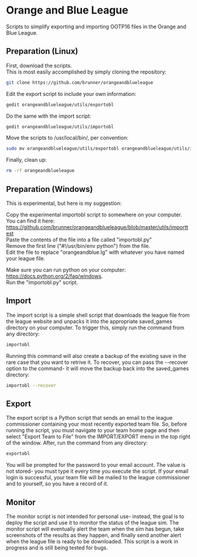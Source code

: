 # Orange and Blue League

Scripts to simplify exporting and importing OOTP16 files in the Orange and Blue League.

## Preparation (Linux)

First, download the scripts.  
This is most easily accomplished by simply cloning the repository:

```bash
git clone https://github.com/brunner/orangeandblueleague
```

Edit the export script to include your own information:

```bash
gedit orangeandblueleague/utils/exportobl
```

Do the same with the import script:

```bash
gedit orangeandblueleague/utils/importobl
```

Move the scripts to /usr/local/bin/, per convention:

```bash
sudo mv orangeandblueleague/utils/exportobl orangeandblueleague/utils/importobl -t /usr/local/bin
```

Finally, clean up:

```bash
rm -rf orangeandblueleague
```

## Preparation (Windows)

This is experimental, but here is my suggestion:

Copy the experimental importobl script to somewhere on your computer.  
You can find it here: https://github.com/brunner/orangeandblueleague/blob/master/utils/importtest   
Paste the contents of the file into a file called "importobl.py"  
Remove the first line ("#!/usr/bin/env python") from the file.  
Edit the file to replace "orangeandblue.lg" with whatever you have named your league file.  

Make sure you can run python on your computer: https://docs.python.org/2/faq/windows.  
Run the "importobl.py" script.

## Import

The import script is a simple shell script that downloads the league file from the league website and unpacks it into the appropriate saved_games directory on your computer. To trigger this, simply run the command from any directory:

```bash
importobl
```

Running this command will also create a backup of the existing save in the rare case that you want to retrive it. To recover, you can pass the --recover option to the command- it will move the backup back into the saved_games directory:

```bash
importobl --recover
```

## Export

The export script is a Python script that sends an email to the league commissioner containing your most recently exported team file. So, before running the script, you must navigate to your team home page and then select "Export Team to File" from the IMPORT/EXPORT menu in the top right of the window. After, run the command from any directory:

```bash
exportobl
```

You will be prompted for the password to your email account. The value is not stored- you must type it every time you execute the script. If your email login is successful, your team file will be mailed to the league commissioner and to yourself, so you have a record of it.

## Monitor

The monitor script is not intended for personal use- instead, the goal is to deploy the script and use it to monitor the status of the league sim. The monitor script will eventually alert the team when the sim has begun, take screenshots of the results as they happen, and finally send another alert when the league file is ready to be downloaded. This script is a work in progress and is still being tested for bugs.
